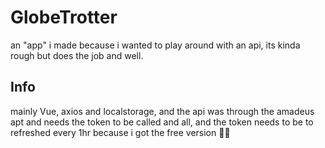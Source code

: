 # GlobeTrotter

an "app" i made because i wanted to play around with an api, its kinda rough but does the job and well.

## Info

mainly Vue, axios and localstorage, and the api was through the amadeus apt and needs the token to be called and all, and the token needs to be to refreshed every 1hr because i got the free version 👍🏾
